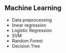 ## Machine Learning

- Data preprocessing
- linear regression
- Logistic Regression
- SVM
- Random Forest 
- Decision Tree 
